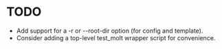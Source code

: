TODO
====

* Add support for a -r or --root-dir option (for config and template).
* Consider adding a top-level test_molt wrapper script for convenience.
